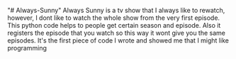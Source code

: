 "# Always-Sunny" 
Always Sunny is a tv show that I always like to rewatch, however, I dont like to watch the whole show from the very first episode. This python code helps to people get certain season and episode.
Also it registers the episode that you watch so this way it wont give you the same episodes.
It's the first piece of code I wrote and showed me that I might like programming

